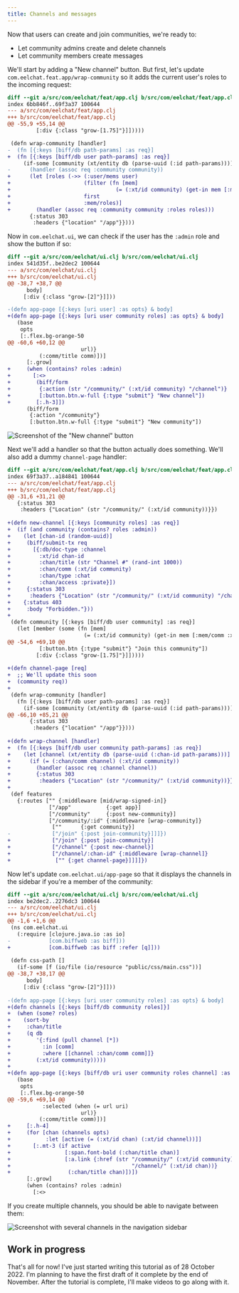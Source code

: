 ```yaml
---
title: Channels and messages
---
```


Now that users can create and join communities, we're ready to:

 - Let community admins create and delete channels
 - Let community members create messages

We'll start by adding a "New channel" button. But first, let's update
`com.eelchat.feat.app/wrap-community` so it adds the current user's roles to the
incoming request:

```diff
diff --git a/src/com/eelchat/feat/app.clj b/src/com/eelchat/feat/app.clj
index 6bb846f..69f3a37 100644
--- a/src/com/eelchat/feat/app.clj
+++ b/src/com/eelchat/feat/app.clj
@@ -55,9 +55,14 @@
         [:div {:class "grow-[1.75]"}]]))))

 (defn wrap-community [handler]
-  (fn [{:keys [biff/db path-params] :as req}]
+  (fn [{:keys [biff/db user path-params] :as req}]
     (if-some [community (xt/entity db (parse-uuid (:id path-params)))]
-      (handler (assoc req :community community))
+      (let [roles (->> (:user/mems user)
+                       (filter (fn [mem]
+                                 (= (:xt/id community) (get-in mem [:mem/comm :xt/id]))))
+                       first
+                       :mem/roles)]
+        (handler (assoc req :community community :roles roles)))
       {:status 303
        :headers {"location" "/app"}})))
```

Now in `com.eelchat.ui`, we can check if the user has the `:admin` role and show the button
if so:

```diff
diff --git a/src/com/eelchat/ui.clj b/src/com/eelchat/ui.clj
index 541d35f..be2dec2 100644
--- a/src/com/eelchat/ui.clj
+++ b/src/com/eelchat/ui.clj
@@ -38,7 +38,7 @@
      body]
     [:div {:class "grow-[2]"}]]))

-(defn app-page [{:keys [uri user] :as opts} & body]
+(defn app-page [{:keys [uri user community roles] :as opts} & body]
   (base
    opts
    [:.flex.bg-orange-50
@@ -60,6 +60,12 @@
                       url)}
          (:comm/title comm)])]
      [:.grow]
+     (when (contains? roles :admin)
+       [:<>
+        (biff/form
+         {:action (str "/community/" (:xt/id community) "/channel")}
+         [:button.btn.w-full {:type "submit"} "New channel"])
+        [:.h-3]])
      (biff/form
       {:action "/community"}
       [:button.btn.w-full {:type "submit"} "New community"])
```

![Screenshot of the "New channel" button](/img/tutorial/new-channel-button.png)

Next we'll add a handler so that the button actually does something. We'll also add a dummy
`channel-page` handler:

```diff
diff --git a/src/com/eelchat/feat/app.clj b/src/com/eelchat/feat/app.clj
index 69f3a37..a184841 100644
--- a/src/com/eelchat/feat/app.clj
+++ b/src/com/eelchat/feat/app.clj
@@ -31,6 +31,21 @@
   {:status 303
    :headers {"Location" (str "/community/" (:xt/id community))}})
 
+(defn new-channel [{:keys [community roles] :as req}]
+  (if (and community (contains? roles :admin))
+    (let [chan-id (random-uuid)]
+     (biff/submit-tx req
+       [{:db/doc-type :channel
+         :xt/id chan-id
+         :chan/title (str "Channel #" (rand-int 1000))
+         :chan/comm (:xt/id community)
+         :chan/type :chat
+         :chan/access :private}])
+     {:status 303
+      :headers {"Location" (str "/community/" (:xt/id community) "/channel/" chan-id)}})
+    {:status 403
+     :body "Forbidden."}))
+
 (defn community [{:keys [biff/db user community] :as req}]
   (let [member (some (fn [mem]
                        (= (:xt/id community) (get-in mem [:mem/comm :xt/id])))
@@ -54,6 +69,10 @@
          [:button.btn {:type "submit"} "Join this community"])
         [:div {:class "grow-[1.75]"}]]))))
 
+(defn channel-page [req]
+  ;; We'll update this soon
+  (community req))
+
 (defn wrap-community [handler]
   (fn [{:keys [biff/db user path-params] :as req}]
     (if-some [community (xt/entity db (parse-uuid (:id path-params)))]
@@ -66,10 +85,21 @@
       {:status 303
        :headers {"location" "/app"}})))
 
+(defn wrap-channel [handler]
+  (fn [{:keys [biff/db user community path-params] :as req}]
+    (let [channel (xt/entity db (parse-uuid (:chan-id path-params)))]
+      (if (= (:chan/comm channel) (:xt/id community))
+        (handler (assoc req :channel channel))
+        {:status 303
+         :headers {"Location" (str "/community/" (:xt/id community))}}))))
+
 (def features
   {:routes ["" {:middleware [mid/wrap-signed-in]}
             ["/app"           {:get app}]
             ["/community"     {:post new-community}]
             ["/community/:id" {:middleware [wrap-community]}
              [""      {:get community}]
-             ["/join" {:post join-community}]]]})
+             ["/join" {:post join-community}]
+             ["/channel" {:post new-channel}]
+             ["/channel/:chan-id" {:middleware [wrap-channel]}
+              ["" {:get channel-page}]]]]})
```

Now let's update `com.eelchat.ui/app-page` so that it displays the channels
in the sidebar if you're a member of the community:

```diff
diff --git a/src/com/eelchat/ui.clj b/src/com/eelchat/ui.clj
index be2dec2..2276dc3 100644
--- a/src/com/eelchat/ui.clj
+++ b/src/com/eelchat/ui.clj
@@ -1,6 +1,6 @@
 (ns com.eelchat.ui
   (:require [clojure.java.io :as io]
-            [com.biffweb :as biff]))
+            [com.biffweb :as biff :refer [q]]))
 
 (defn css-path []
   (if-some [f (io/file (io/resource "public/css/main.css"))]
@@ -38,7 +38,17 @@
      body]
     [:div {:class "grow-[2]"}]]))
 
-(defn app-page [{:keys [uri user community roles] :as opts} & body]
+(defn channels [{:keys [biff/db community roles]}]
+  (when (some? roles)
+    (sort-by
+     :chan/title
+     (q db
+        '{:find (pull channel [*])
+          :in [comm]
+          :where [[channel :chan/comm comm]]}
+        (:xt/id community)))))
+
+(defn app-page [{:keys [biff/db uri user community roles channel] :as opts} & body]
   (base
    opts
    [:.flex.bg-orange-50
@@ -59,6 +69,14 @@
           :selected (when (= url uri)
                       url)}
          (:comm/title comm)])]
+     [:.h-4]
+     (for [chan (channels opts)
+           :let [active (= (:xt/id chan) (:xt/id channel))]]
+       [:.mt-3 (if active
+                 [:span.font-bold (:chan/title chan)]
+                 [:a.link {:href (str "/community/" (:xt/id community)
+                                      "/channel/" (:xt/id chan))}
+                  (:chan/title chan)])])
      [:.grow]
      (when (contains? roles :admin)
        [:<>
```

If you create multiple channels, you should be able to navigate between them:

![Screenshot with several channels in the navigation sidebar](/img/tutorial/channels.png)

## Work in progress

That's all for now! I've just started writing this tutorial as of
28 October 2022. I'm planning to have the first draft of it complete by the end of
November. After the tutorial is complete, I'll make videos to go along with it.

